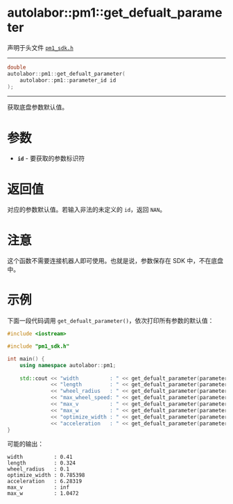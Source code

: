 # autolabor::pm1::get_defualt_parameter

声明于头文件 [`pm1_sdk.h`](https://github.com/autolaborcenter/pm1_sdk/blob/master/src/main/pm1_sdk.h)

---

```c++
double
autolabor::pm1::get_defualt_parameter(
    autolabor::pm1::parameter_id id
);
```

---

获取底盘参数默认值。

# 参数

- **`id`** - 要获取的参数标识符

# 返回值

对应的参数默认值。若输入非法的未定义的 `id`，返回 `NAN`。

# 注意

这个函数不需要连接机器人即可使用。也就是说，参数保存在 SDK 中，不在底盘中。

# 示例

下面一段代码调用 `get_defualt_parameter()`，依次打印所有参数的默认值：

```c++
#include <iostream>

#include "pm1_sdk.h"

int main() {
	using namespace autolabor::pm1;
	
	std::cout << "width          : " << get_defualt_parameter(parameter_id::width) << std::endl
              << "length         : " << get_defualt_parameter(parameter_id::length) << std::endl
              << "wheel_radius   : " << get_defualt_parameter(parameter_id::wheel_radius) << std::endl
              << "max_wheel_speed: " << get_defualt_parameter(parameter_id::max_wheel_speed) << std::endl
              << "max_v          : " << get_defualt_parameter(parameter_id::max_v) << std::endl
              << "max_w          : " << get_defualt_parameter(parameter_id::max_w) << std::endl
              << "optimize_width : " << get_defualt_parameter(parameter_id::optimize_width) << std::endl
              << "acceleration   : " << get_defualt_parameter(parameter_id::acceleration) << std::endl;
}

```

可能的输出：

```shell
width          : 0.41
length         : 0.324
wheel_radius   : 0.1
optimize_width : 0.785398
acceleration   : 6.28319
max_v          : inf
max_w          : 1.0472
```